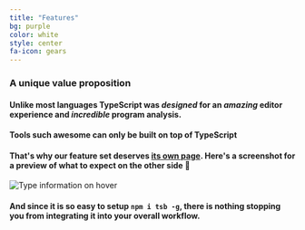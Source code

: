 ```yaml
---
title: "Features"
bg: purple
color: white
style: center
fa-icon: gears
---
```


### A unique value proposition

#### Unlike most languages TypeScript was *designed* for an *amazing* editor experience and *incredible* program analysis.

#### Tools such awesome can only be built on top of TypeScript

#### That's why our feature set deserves [its own page](https://github.com/TypeScriptBuilder/tsb-docs). Here's a screenshot for a preview of what to expect on the other side 🌹

![Type information on hover](https://raw.githubusercontent.com/TypeScriptBuilder/tsb-docs/master/hoverInfo.gif)

#### And since it is so easy to setup `npm i tsb -g`, there is nothing stopping you from integrating it into your overall workflow.
